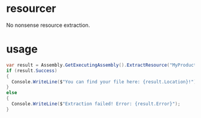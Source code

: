 # resourcer

No nonsense resource extraction.

# usage

```c#
var result = Assembly.GetExecutingAssembly().ExtractResource("MyProduct.SomeAssembly.dll");
if (result.Success)
{
  Console.WriteLine($"You can find your file here: {result.Location}!");
}
else
{
  Console.WriteLine($"Extraction failed! Error: {result.Error}");
}
```

